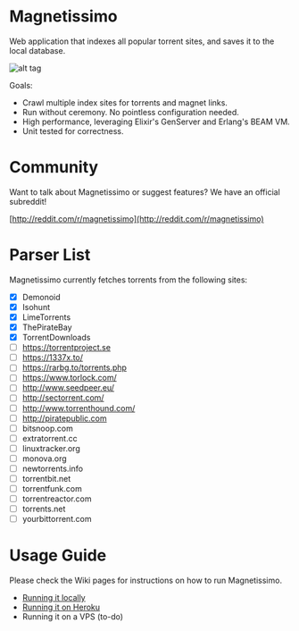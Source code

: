 # Magnetissimo

Web application that indexes all popular torrent sites, and saves it to the local database.

![alt tag](http://i.imgur.com/LzzWlk0.png)

Goals:

* Crawl multiple index sites for torrents and magnet links.
* Run without ceremony. No pointless configuration needed.
* High performance, leveraging Elixir's GenServer and Erlang's BEAM VM.
* Unit tested for correctness.

# Community

Want to talk about Magnetissimo or suggest features? We have an official subreddit!

[http://reddit.com/r/magnetissimo](http://reddit.com/r/magnetissimo)

# Parser List

Magnetissimo currently fetches torrents from the following sites:

- [x] Demonoid
- [x] Isohunt
- [x] LimeTorrents
- [x] ThePirateBay
- [x] TorrentDownloads
- [ ] https://torrentproject.se
- [ ] https://1337x.to/
- [ ] https://rarbg.to/torrents.php
- [ ] https://www.torlock.com/
- [ ] http://www.seedpeer.eu/
- [ ] http://sectorrent.com/
- [ ] http://www.torrenthound.com/
- [ ] http://piratepublic.com
- [ ] bitsnoop.com
- [ ] extratorrent.cc
- [ ] linuxtracker.org
- [ ] monova.org
- [ ] newtorrents.info
- [ ] torrentbit.net
- [ ] torrentfunk.com
- [ ] torrentreactor.com
- [ ] torrents.net
- [ ] yourbittorrent.com

# Usage Guide

Please check the Wiki pages for instructions on how to run Magnetissimo.

* [Running it locally](https://github.com/sergiotapia/magnetissimo/wiki/Usage:-Local)
* [Running it on Heroku](https://github.com/sergiotapia/magnetissimo/wiki/Usage:-Heroku)
* Running it on a VPS (to-do)